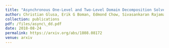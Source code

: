 ```yaml
---
title: "Asynchronous One-Level and Two-Level Domain Decomposition Solvers"
author: Christian Glusa, Erik G Boman, Edmond Chow, Sivasankaran Rajamanickam, Paritosh Ramanan
collection: publications
pdf: /files/async\_dd.pdf
date: 2018-08-24
permalink: https://arxiv.org/abs/1808.08172
venue: arxiv
---
```


